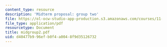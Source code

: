```yaml
---
content_type: resource
description: 'Midterm proposal: group two'
file: https://ol-ocw-studio-app-production.s3.amazonaws.com/courses/11-943-special-studies-in-urban-studies-and-planning-the-cardener-river-corridor-workshop-fall-2001/d40477b996efb0f4a0048f9d35126732_midgroup2.pdf
file_type: application/pdf
resourcetype: Document
title: midgroup2.pdf
uid: d40477b9-96ef-b0f4-a004-8f9d35126732
---
```

